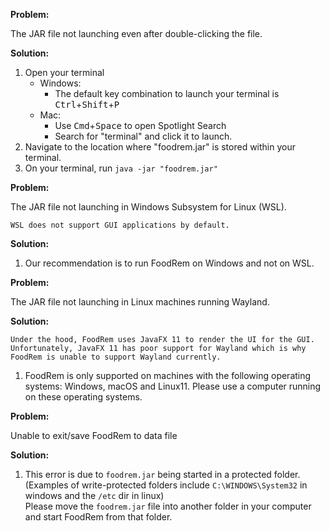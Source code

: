 <!-- markdownlint-disable-file first-line-h1 -->
**Problem:**

The JAR file not launching even after double-clicking the file.

**Solution:**

1. Open your terminal
    * Windows:
        * The default key combination to launch your terminal is <kbd>Ctrl</kbd>+<kbd>Shift</kbd>+<kbd>P</kbd>
    * Mac:
        * Use <kbd>Cmd</kbd>+<kbd>Space</kbd> to open Spotlight Search
        * Search for "terminal" and click it to launch.
1. Navigate to the location where "foodrem.jar" is stored within your terminal.
1. On your terminal, run `java -jar "foodrem.jar"`

**Problem:**

The JAR file not launching in Windows Subsystem for Linux (WSL).

```note
WSL does not support GUI applications by default.
```

**Solution:**

1. Our recommendation is to run FoodRem on Windows and not on WSL.

**Problem:**

The JAR file not launching in Linux machines running Wayland.

**Solution:**

```info
Under the hood, FoodRem uses JavaFX 11 to render the UI for the GUI. 
Unfortunately, JavaFX 11 has poor support for Wayland which is why FoodRem is unable to support Wayland currently.
```

1. FoodRem is only supported on machines with the following operating systems: Windows, macOS and Linux11. Please use a computer running on these operating systems.

**Problem:**

Unable to exit/save FoodRem to data file

**Solution:**

1. This error is due to `foodrem.jar` being started in a protected folder. (Examples of write-protected folders include `C:\WINDOWS\System32` in windows and the `/etc` dir in linux) <br> Please move the `foodrem.jar` file into another folder in your computer and start FoodRem from that folder.
